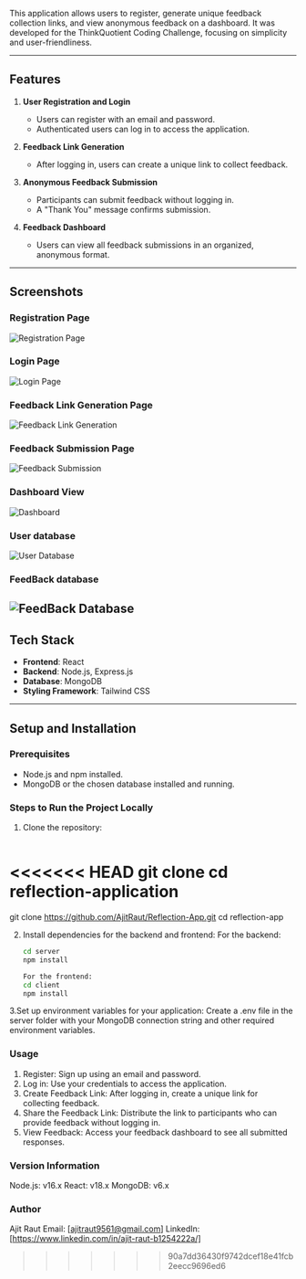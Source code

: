 
This application allows users to register, generate unique feedback collection links, and view anonymous feedback on a dashboard. It was developed for the ThinkQuotient Coding Challenge, focusing on simplicity and user-friendliness.

---

## **Features**

1. **User Registration and Login**  
   - Users can register with an email and password.
   - Authenticated users can log in to access the application.

2. **Feedback Link Generation**  
   - After logging in, users can create a unique link to collect feedback.

3. **Anonymous Feedback Submission**  
   - Participants can submit feedback without logging in.
   - A "Thank You" message confirms submission.

4. **Feedback Dashboard**  
   - Users can view all feedback submissions in an organized, anonymous format.

---

## **Screenshots**

### Registration Page  
![Registration Page](client/public/assets/images/register.png)

### Login Page  
![Login Page](client/public/assets/images/login.png)

### Feedback Link Generation Page  
![Feedback Link Generation](client/public/assets/images/link-generate.png)

### Feedback Submission Page  
![Feedback Submission](client/public/assets/images/feedbackform.png)

### Dashboard View  
![Dashboard](client/public/assets/images/dashboard.png)

### User database
![User Database](client/public/assets/images/userdatabse.png)

### FeedBack database
![FeedBack Database](client/public/assets/images/feedBackdatabase.png)
---

## **Tech Stack**

- **Frontend**: React
- **Backend**: Node.js, Express.js
- **Database**: MongoDB 
- **Styling Framework**: Tailwind CSS  

---

## **Setup and Installation**

### Prerequisites  
- Node.js and npm installed.  
- MongoDB or the chosen database installed and running.

### Steps to Run the Project Locally 

1. Clone the repository:  
   ```bash
<<<<<<< HEAD
   git clone <repository-url>
   cd reflection-application
=======
   git clone https://github.com/AjitRaut/Reflection-App.git
   cd reflection-app

2. Install dependencies for the backend and frontend:
   For the backend:
   ```bash
   cd server
   npm install
   
   For the frontend:
   cd client
   npm install

3.Set up environment variables for your application:
  Create a .env file in the server folder with your MongoDB connection string and other required environment variables.

### Usage
1. Register: Sign up using an email and password.
2. Log in: Use your credentials to access the application.
3. Create Feedback Link: After logging in, create a unique link for collecting feedback.
4. Share the Feedback Link: Distribute the link to participants who can provide feedback without logging in.
5. View Feedback: Access your feedback dashboard to see all submitted responses.

### Version Information
Node.js: v16.x
React: v18.x
MongoDB: v6.x

### Author
Ajit Raut
Email: [ajitraut9561@gmail.com]
LinkedIn: [https://www.linkedin.com/in/ajit-raut-b1254222a/]
>>>>>>> 90a7dd36430f9742dcef18e41fcb2eecc9696ed6
